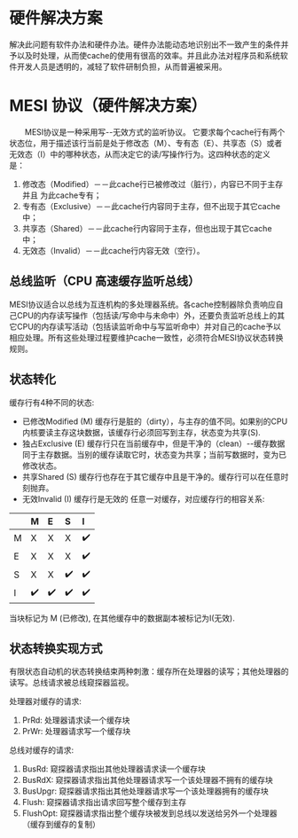 
# 硬件解决方案
解决此问题有软件办法和硬件办法。硬件办法能动态地识别出不一致产生的条件并予以及时处理，从而使cache的使用有很高的效率。并且此办法对程序员和系统软件开发人员是透明的，减轻了软件研制负担，从而普遍被采用。 

# MESI 协议（硬件解决方案）
　　MESI协议是一种采用写--无效方式的监听协议。
它要求每个cache行有两个状态位，用于描述该行当前是处于修改态（M）、专有态（E）、共享态（S）或者无效态（I）中的哪种状态，从而决定它的读/写操作行为。这四种状态的定义是：  　　
1. 修改态（Modified）－－此cache行已被修改过（脏行），内容已不同于主存并且 为此cache专有；  　　
2. 专有态（Exclusive）－－此cache行内容同于主存，但不出现于其它cache中；  　　
3. 共享态（Shared）－－此cache行内容同于主存，但也出现于其它cache中；  　　
4. 无效态（Invalid）－－此cache行内容无效（空行）。  　　
## 总线监听（CPU 高速缓存监听总线）
MESI协议适合以总线为互连机构的多处理器系统。各cache控制器除负责响应自己CPU的内存读写操作（包括读/写命中与未命中）外，还要负责监听总线上的其它CPU的内存读写活动（包括读监听命中与写监听命中）并对自己的cache予以相应处理。所有这些处理过程要维护cache一致性，必须符合MESI协议状态转换规则。
## 状态转化
缓存行有4种不同的状态:

* 已修改Modified (M)
缓存行是脏的（dirty），与主存的值不同。如果别的CPU内核要读主存这块数据，该缓存行必须回写到主存，状态变为共享(S).
* 独占Exclusive (E)
缓存行只在当前缓存中，但是干净的（clean）--缓存数据同于主存数据。当别的缓存读取它时，状态变为共享；当前写数据时，变为已修改状态。
* 共享Shared (S)
缓存行也存在于其它缓存中且是干净的。缓存行可以在任意时刻抛弃。
* 无效Invalid (I)
缓存行是无效的
任意一对缓存，对应缓存行的相容关系:

| |M |E |S |I |
|:--|:--|:--|:--|:--|
|M |X |X |X |✔️ |
|E |X |X |X |✔️ |
|S | X |X  |✔️ |✔️ |
|I | ✔️| ✔️|✔️ |✔️ |
				
当块标记为 M (已修改), 在其他缓存中的数据副本被标记为I(无效).

## 状态转换实现方式
有限状态自动机的状态转换结束两种刺激：缓存所在处理器的读写；其他处理器的读写。总线请求被总线窥探器监视。

处理器对缓存的请求:

1. PrRd: 处理器请求读一个缓存块
2. PrWr: 处理器请求写一个缓存块

总线对缓存的请求:

1. BusRd: 窥探器请求指出其他处理器请求读一个缓存块
2. BusRdX: 窥探器请求指出其他处理器请求写一个该处理器不拥有的缓存块
3. BusUpgr: 窥探器请求指出其他处理器请求写一个该处理器拥有的缓存块
4. Flush: 窥探器请求指出请求回写整个缓存到主存
5. FlushOpt: 窥探器请求指出整个缓存块被发到总线以发送给另外一个处理器（缓存到缓存的复制）
